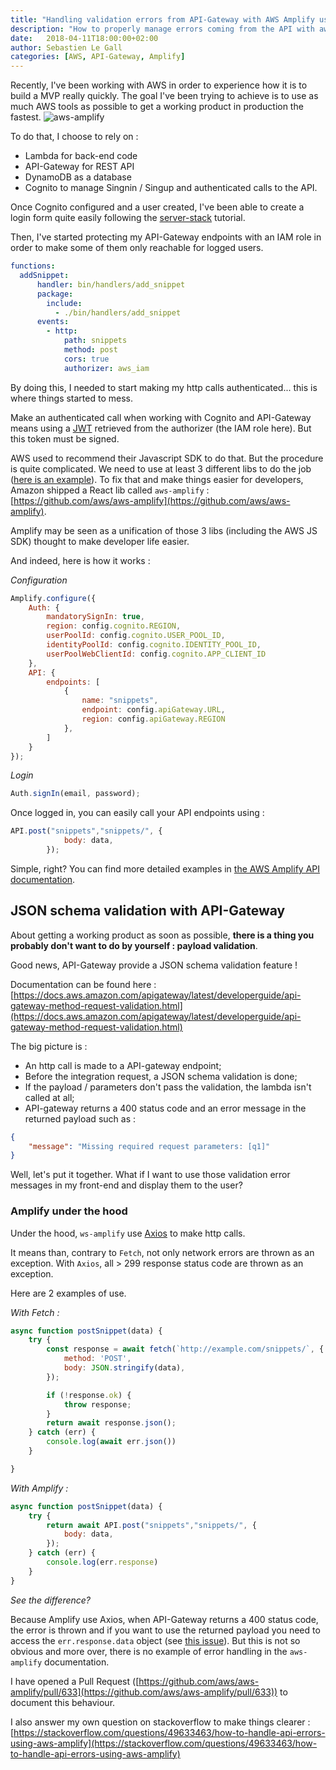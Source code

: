 ```yaml
---
title: "Handling validation errors from API-Gateway with AWS Amplify using ReactJs"
description: "How to properly manage errors coming from the API with aws-amplify"
date:   2018-04-11T18:00:00+02:00
author: Sebastien Le Gall
categories: [AWS, API-Gateway, Amplify]
---
```


Recently, I've been working with AWS in order to experience how it is to build a MVP really quickly. The goal I've been trying to achieve is to use as much AWS tools as possible to get a working product in production the fastest.
![aws-amplify](/img/aws-amplify-json-schema-gateway.png)

To do that, I choose to rely on :

* Lambda for back-end code
* API-Gateway for REST API
* DynamoDB as a database
* Cognito to manage Singnin / Singup and authenticated calls to the API.

<!--more-->

Once Cognito configured and a user created, I've been able to create a login form quite easily following the [server-stack](https://serverless-stack.com/) tutorial.

Then, I've started protecting my API-Gateway endpoints with an IAM role in order to make some of them only reachable for logged users.

```yml
functions:
  addSnippet:
      handler: bin/handlers/add_snippet
      package:
        include:
          - ./bin/handlers/add_snippet
      events:
        - http:
            path: snippets
            method: post
            cors: true
            authorizer: aws_iam
```

By doing this, I needed to start making my http calls authenticated... this is where things started to mess.

Make an authenticated call when working with Cognito and API-Gateway means using a [JWT](https://jwt.io/) retrieved from the authorizer (the IAM role here). But this token must be signed.

AWS used to recommend their Javascript SDK to do that. But the procedure is quite complicated. We need to use at least 3 different libs to do the job ([here is an example](https://serverless-stack.com/chapters/connect-to-api-gateway-with-iam-auth.html)). To fix that and make things easier for developers, Amazon shipped a React lib called `aws-amplify` : [https://github.com/aws/aws-amplify](https://github.com/aws/aws-amplify).

Amplify may be seen as a unification of those 3 libs (including the AWS JS SDK) thought to make developer life easier.

And indeed, here is how it works :

_Configuration_

```js
Amplify.configure({
    Auth: {
        mandatorySignIn: true,
        region: config.cognito.REGION,
        userPoolId: config.cognito.USER_POOL_ID,
        identityPoolId: config.cognito.IDENTITY_POOL_ID,
        userPoolWebClientId: config.cognito.APP_CLIENT_ID
    },
    API: {
        endpoints: [
            {
                name: "snippets",
                endpoint: config.apiGateway.URL,
                region: config.apiGateway.REGION
            },
        ]
    }
});
```

_Login_

```js
Auth.signIn(email, password);
```

Once logged in, you can easily call your API endpoints using :

```js
API.post("snippets","snippets/", {
            body: data,
        });
```

Simple, right? You can find more detailed examples in [the AWS Amplify API documentation](https://aws.github.io/aws-amplify/media/api_guide).

## JSON schema validation with API-Gateway

About getting a working product as soon as possible, **there is a thing you probably don't want to do by yourself : payload validation**.

Good news, API-Gateway provide a JSON schema validation feature !

Documentation can be found here : [https://docs.aws.amazon.com/apigateway/latest/developerguide/api-gateway-method-request-validation.html](https://docs.aws.amazon.com/apigateway/latest/developerguide/api-gateway-method-request-validation.html)

The big picture is :

* An http call is made to a API-gateway endpoint;
* Before the integration request, a JSON schema validation is done;
* If the payload / parameters don't pass the validation, the lambda isn't called at all;
* API-gateway returns a 400 status code and an error message in the returned payload such as :

```json
{
    "message": "Missing required request parameters: [q1]"
}
```

Well, let's put it together. What if I want to use those validation error messages in my front-end and display them to the user?

### Amplify under the hood

Under the hood, `ws-amplify` use [Axios](https://github.com/axios/axios) to make http calls.

It means than, contrary to `Fetch`, not only network errors are thrown as an exception. With `Axios`, all > 299 response status code are thrown as an exception.

Here are 2 examples of use.

_With Fetch :_

```js
async function postSnippet(data) {
    try {
        const response = await fetch(`http://example.com/snippets/`, {
            method: 'POST',
            body: JSON.stringify(data),
        });

        if (!response.ok) {
            throw response;
        }
        return await response.json();
    } catch (err) {
        console.log(await err.json())
    }

}
```

_With Amplify :_

```js
async function postSnippet(data) {
    try {
        return await API.post("snippets","snippets/", {
            body: data,
        });
    } catch (err) {
        console.log(err.response)
    }
}
```

*See the difference?*

Because Amplify use Axios, when API-Gateway returns a 400 status code, the error is thrown and if you want to use the returned payload you need to access the `err.response.data` object (see [this issue](https://github.com/axios/axios/issues/960)). But this is not so obvious and more over, there is no example of error handling in the `aws-amplify` documentation.

I have opened a Pull Request ([https://github.com/aws/aws-amplify/pull/633](https://github.com/aws/aws-amplify/pull/633)) to document this behaviour.

I also answer my own question on stackoverflow to make things clearer : [https://stackoverflow.com/questions/49633463/how-to-handle-api-errors-using-aws-amplify](https://stackoverflow.com/questions/49633463/how-to-handle-api-errors-using-aws-amplify)